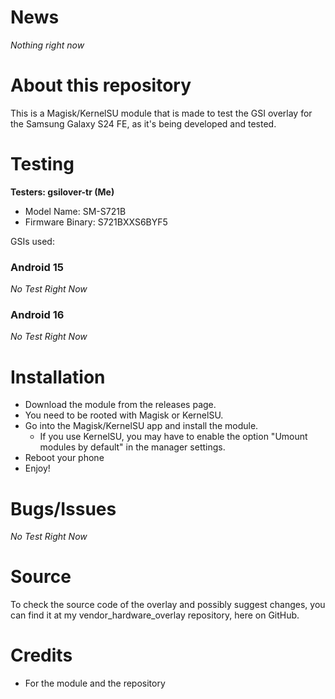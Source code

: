 # News
_Nothing right now_

# About this repository
This is a Magisk/KernelSU module that is made to test the GSI overlay for the Samsung Galaxy S24 FE, as it's being developed and tested.

# Testing
 **Testers: gsilover-tr (Me)**
- Model Name: SM-S721B
- Firmware Binary: S721BXXS6BYF5

GSIs used:

### Android 15
_No Test Right Now_

### Android 16
_No Test Right Now_
    
# Installation
- Download the module from the releases page.
- You need to be rooted with Magisk or KernelSU.
- Go into the Magisk/KernelSU app and install the module.
  - If you use KernelSU, you may have to enable the option "Umount modules by default" in the manager settings.
- Reboot your phone
- Enjoy!

# Bugs/Issues
 _No Test Right Now_

# Source
To check the source code of the overlay and possibly suggest changes, you can find it at my vendor_hardware_overlay repository, here on GitHub.

# Credits
- For the module and the repository
